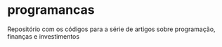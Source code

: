 # programancas
Repositório com os códigos para a série de artigos sobre programação, finanças e investimentos
